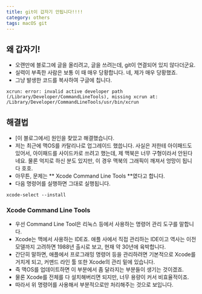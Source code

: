 ```yaml
---
title: git이 갑자기 안됩니다!!!!
category: others
tags: macOS git 
---
```


## 왜 갑자기!

- 오랜만에 블로그에 글을 올리려고, 글을 쓰려는데, git이 연결되어 있지 않다더군요. 
- 실력이 부족한 사람은 보통 이 때 매우 당황합니다. 네, 제가 매우 당황했죠. 
- 그냥 발생한 코드를 복사하여 구글에 칩니다. 

```
xcrun: error: invalid active developer path (/Library/Developer/CommandLineTools), missing xcrun at: /Library/Developer/CommandLineTools/usr/bin/xcrun
```

## 해결법 

- [이 블로그에서] 원인을 찾았고 해결했습니다. 
- 저는 최근에 맥OS를 카탈리나로 업그레이드 했씁니다. 사실은 저한테 아이패드도 있어서, 아이패드를 사이드카로 쓰려고 했는데, 제 맥북은 너무 구형이라서 안된다네요. 물론 억지로 하신 분도 있지만, 이 경우 맥북의 그래픽이 깨져서 엉망이 됩니다 호호. 
- 아무튼, 문제는 ** Xcode Command Line Tools **였다고 합니다. 
- 다음 명령어를 실행하면 그대로 실행됩니다. 

```
xcode-select --install
```

### Xcode Command Line Tools 

- 우선 Command Line Tool은 리눅스 등에서 사용하는 명령어 관리 도구를 말합니다. 
- Xcode는 맥에서 사용하는 IDE죠. 애플 사에서 직접 관리하는 IDE이고 역사는 이전모델까지 고려하면 1988년 출시로 보고, 현재 약 30년에 육박합니다. 
- 간단히 말하면, 애플에서 프로그래밍 명령어 등을 관리하려면 기본적으로 Xcode를 거치게 되고, 커맨드 라인 툴 또한 Xcode의 관리 밑에 있습니다. 
- 즉 맥OS를 업데이트하면 이 부분에서 좀 달라지는 부분들이 생기는 것이겠죠. 
- 물론 Xcode를 전체를 다 설치해버리면 되지만, 너무 용량이 커서 비효율적이죠. 
- 따라서 위 명령어를 사용해서 부분적으로만 처리해주는 것으로 보입니다.
